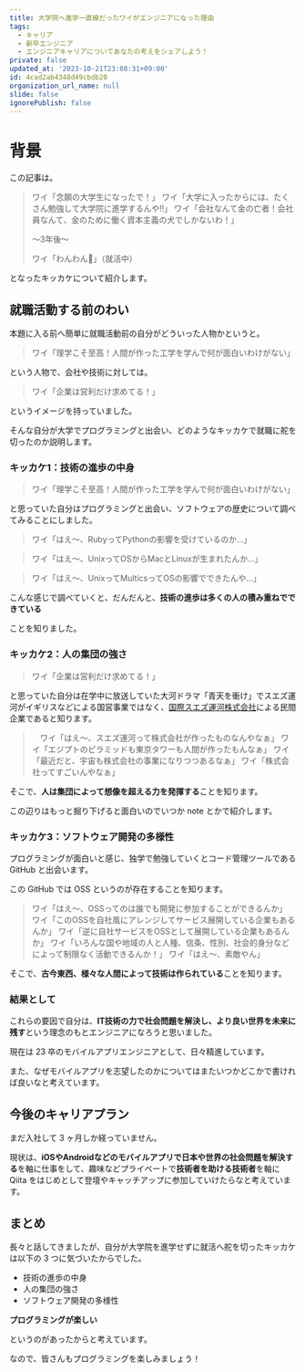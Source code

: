 ```yaml
---
title: 大学院へ進学一直線だったワイがエンジニアになった理由
tags:
  - キャリア
  - 新卒エンジニア
  - エンジニアキャリアについてあなたの考えをシェアしよう！
private: false
updated_at: '2023-10-21T23:08:31+09:00'
id: 4cad2ab4348d49cbdb20
organization_url_name: null
slide: false
ignorePublish: false
---
```

# 背景
この記事は。
> ワイ「念願の大学生になったで！」
> ワイ「大学に入ったからには、たくさん勉強して大学院に進学するんや!!」
> ワイ「会社なんて金の亡者！会社員なんて、金のために働く資本主義の犬でしかないわ！」
>
> 〜3年後〜
>
> ワイ「わんわん🐶」（就活中）

となったキッカケについて紹介します。

## 就職活動する前のわい

本題に入る前へ簡単に就職活動前の自分がどういった人物かというと。

> ワイ「理学こそ至高！人間が作った工学を学んで何が面白いわけがない」

という人物で、会社や技術に対しては。

> ワイ「企業は営利だけ求めてる！」

というイメージを持っていました。

そんな自分が大学でプログラミングと出会い、どのようなキッカケで就職に舵を切ったのか説明します。

### キッカケ1：技術の進歩の中身

> ワイ「理学こそ至高！人間が作った工学を学んで何が面白いわけがない」

と思っていた自分はプログラミングと出会い、ソフトウェアの歴史について調べてみることにしました。

> ワイ「はえ〜、RubyってPythonの影響を受けているのか...」

> ワイ「はえ〜、UnixってOSからMacとLinuxが生まれたんか...」

> ワイ「はえ〜、UnixってMulticsってOSの影響でできたんや...」

こんな感じで調べていくと、だんだんと、**技術の進歩は多くの人の積み重ねでできている**

ことを知りました。

### キッカケ2：人の集団の強さ

> ワイ「企業は営利だけ求めてる！」

と思っていた自分は在学中に放送していた大河ドラマ「青天を衝け」でスエズ運河がイギリスなどによる国営事業ではなく、[国際スエズ運河株式会社](https://ja.wikipedia.org/wiki/%E3%82%B9%E3%82%A8%E3%82%BA%E9%81%8B%E6%B2%B3%E4%BC%9A%E7%A4%BE)による民間企業であると知ります。

>　ワイ「はえ〜、スエズ運河って株式会社が作ったものなんやなぁ」
> ワイ「エジプトのピラミッドも東京タワーも人間が作ったもんなぁ」
> ワイ「最近だと、宇宙も株式会社の事業になりつつあるなぁ」
> ワイ「株式会社ってすごいんやなぁ」

そこで、**人は集団によって想像を超える力を発揮する**ことを知ります。

この辺りはもっと掘り下げると面白いのでいつか note とかで紹介します。

### キッカケ3：ソフトウェア開発の多様性

プログラミングが面白いと感じ、独学で勉強していくとコード管理ツールである GitHub と出会います。

この GitHub では OSS というのが存在することを知ります。

> ワイ「はえ〜、OSSってのは誰でも開発に参加することができるんか」
> ワイ「このOSSを自社風にアレンジしてサービス展開している企業もあるんか」
> ワイ「逆に自社サービスをOSSとして展開している企業もあるんか」
> ワイ「いろんな国や地域の人と人種、信条、性別、社会的身分などによって制限なく活動できるんか！」
> ワイ「はえ〜、素敵やん」

そこで、**古今東西、様々な人間によって技術は作られている**ことを知ります。

### 結果として

これらの要因で自分は、**IT技術の力で社会問題を解決し、より良い世界を未来に残す**という理念のもとエンジニアになろうと思いました。

現在は 23 卒のモバイルアプリエンジニアとして、日々精進しています。

また、なぜモバイルアプリを志望したのかについてはまたいつかどこかで書ければ良いなと考えています。

## 今後のキャリアプラン

まだ入社して 3 ヶ月しか経っていません。

<!-- textlint-disable -->
現状は、**iOSやAndroidなどのモバイルアプリで日本や世界の社会問題を解決する**を軸に仕事をして、趣味などプライベートで**技術者を助ける技術者**を軸に Qiita をはじめとして登壇やキャッチアップに参加していけたらなと考えています。
<!-- textlint-enable -->

## まとめ

長々と話してきましたが、自分が大学院を進学せずに就活へ舵を切ったキッカケは以下の 3 つに気づいたからでした。

- 技術の進歩の中身
- 人の集団の強さ
- ソフトウェア開発の多様性

**プログラミングが楽しい**

というのがあったからと考えています。

なので、皆さんもプログラミングを楽しみましょう！
